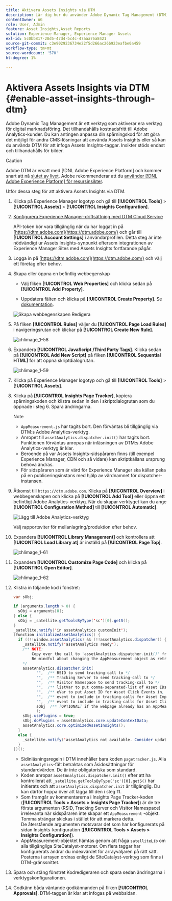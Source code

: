 ```yaml
---
title: Aktivera Assets Insights via DTM
description: Lär dig hur du använder Adobe Dynamic Tag Management (DTM) för att aktivera Assets Insights.
contentOwner: AG
role: User, Admin
feature: Asset Insights,Asset Reports
solution: Experience Manager, Experience Manager Assets
exl-id: 5c0bb817-28d5-47d4-bc4c-47aaa76a8421
source-git-commit: c3e9029236734e22f5d266ac26b923eafbe0a459
workflow-type: tm+mt
source-wordcount: '570'
ht-degree: 1%

---
```


# Aktivera Assets Insights via DTM {#enable-asset-insights-through-dtm}

Adobe Dynamic Tag Management är ett verktyg som aktiverar era verktyg för digital marknadsföring. Det tillhandahålls kostnadsfritt till Adobe Analytics-kunder. Du kan antingen anpassa din spårningskod för att göra det möjligt för andra CMS-lösningar att använda Assets Insights eller så kan du använda DTM för att infoga Assets Insights-taggar. Insikter stöds endast och tillhandahålls för bilder.

>[!CAUTION]
>
>Adobe DTM är ersatt med [!DNL Adobe Experience Platform] och kommer snart att nå [slutet av livet](https://medium.com/launch-by-adobe/dtm-plans-for-a-sunset-3c6aab003a6f). Adobe rekommenderar att du [använder [!DNL Adobe Experience Platform] för resursinsikter](https://experienceleague.adobe.com/docs/experience-manager-learn/assets/advanced/asset-insights-launch-tutorial.html).

Utför dessa steg för att aktivera Assets Insights via DTM.

1. Klicka på Experience Manager logotyp och gå till **[!UICONTROL Tools]** > **[!UICONTROL Assets]** > **[!UICONTROL Insights Configuration]**.
1. [Konfigurera Experience Manager-driftsättning med DTM Cloud Service](/help/sites-administering/dtm.md)

   API-token bör vara tillgänglig när du har loggat in på [https://dtm.adobe.com](https://dtm.adobe.com/) och går till **[!UICONTROL Account Settings]** i användarprofilen. Detta steg är inte nödvändigt ur Assets Insights-synpunkt eftersom integrationen av Experience Manager Sites med Assets Insights fortfarande pågår.

1. Logga in på [https://dtm.adobe.com](https://dtm.adobe.com/) och välj ett företag efter behov.
1. Skapa eller öppna en befintlig webbegenskap

   * Välj fliken **[!UICONTROL Web Properties]** och klicka sedan på **[!UICONTROL Add Property]**.

   * Uppdatera fälten och klicka på **[!UICONTROL Create Property]**. Se [dokumentation](https://experienceleague.adobe.com/docs/experience-manager-learn/getting-started-wknd-tutorial-develop/overview.html).

   ![Skapa webbegenskapen Redigera](assets/Create-edit-web-property.png)

1. På fliken **[!UICONTROL Rules]** väljer du **[!UICONTROL Page Load Rules]** i navigeringsrutan och klickar på **[!UICONTROL Create New Rule]**.

   ![chlimage_1-58](assets/chlimage_1-194.png)

1. Expandera **[!UICONTROL JavaScript /Third Party Tags]**. Klicka sedan på **[!UICONTROL Add New Script]** på fliken **[!UICONTROL Sequential HTML]** för att öppna skriptdialogrutan.

   ![chlimage_1-59](assets/chlimage_1-195.png)

1. Klicka på Experience Manager logotyp och gå till **[!UICONTROL Tools]** > **[!UICONTROL Assets]**.
1. Klicka på **[!UICONTROL Insights Page Tracker]**, kopiera spårningskoden och klistra sedan in den i skriptdialogrutan som du öppnade i steg 6. Spara ändringarna.

   >[!NOTE]
   >
   >* `AppMeasurement.js` har tagits bort. Den förväntas bli tillgänglig via DTM:s Adobe Analytics-verktyg.
   >* Anropet till `assetAnalytics.dispatcher.init()` har tagits bort. Funktionen förväntas anropas när inläsningen av DTM:s Adobe Analytics-verktyg är klar.
   >* Beroende på var Assets Insights-sidspåraren finns (till exempel Experience Manager, CDN och så vidare) kan skriptkällans ursprung behöva ändras.
   >* För sidspåraren som är värd för Experience Manager ska källan peka på en publiceringsinstans med hjälp av värdnamnet för dispatcher-instansen.

1. Åtkomst till `https://dtm.adobe.com`. Klicka på **[!UICONTROL Overview]** i webbegenskapen och klicka på **[!UICONTROL Add Tool]** eller öppna ett befintligt Adobe Analytics-verktyg. När du skapar verktyget kan du ange **[!UICONTROL Configuration Method]** till **[!UICONTROL Automatic]**.

   ![Lägg till Adobe Analytics-verktyg](assets/Add-Adobe-Analytics-Tool.png)

   Välj rapportsviter för mellanlagring/produktion efter behov.

1. Expandera **[!UICONTROL Library Management]** och kontrollera att **[!UICONTROL Load Library at]** är inställd på **[!UICONTROL Page Top]**.

   ![chlimage_1-61](assets/chlimage_1-197.png)

1. Expandera **[!UICONTROL Customize Page Code]** och klicka på **[!UICONTROL Open Editor]**.

   ![chlimage_1-62](assets/chlimage_1-198.png)

1. Klistra in följande kod i fönstret:

   ```Java
   var sObj;
   
   if (arguments.length > 0) {
     sObj = arguments[0];
   } else {
     sObj = _satellite.getToolsByType('sc')[0].getS();
   }
   _satellite.notify('in assetAnalytics customInit');
   (function initializeAssetAnalytics() {
     if ((!!window.assetAnalytics) && (!!assetAnalytics.dispatcher)) {
       _satellite.notify('assetAnalytics ready');
       /** NOTE:
           Copy over the call to 'assetAnalytics.dispatcher.init()' from Assets Pagetracker
           Be mindful about changing the AppMeasurement object as retrieved above.
       */
       assetAnalytics.dispatcher.init(
             "",  /** RSID to send tracking-call to */
             "",  /** Tracking Server to send tracking-call to */
             "",  /** Visitor Namespace to send tracking-call to */
             "",  /** listVar to put comma-separated-list of Asset IDs for Asset Impression Events in tracking-call, for example, 'listVar1' */
             "",  /** eVar to put Asset ID for Asset Click Events in, for example, 'eVar3' */
             "",  /** event to include in tracking-calls for Asset Impression Events, for example, 'event8' */
             "",  /** event to include in tracking-calls for Asset Click Events, for example, 'event7' */
             sObj  /** [OPTIONAL] if the webpage already has an AppMeasurement object, include the object here. If unspecified, Pagetracker Core shall create its own AppMeasurement object */
             );
       sObj.usePlugins = true;
       sObj.doPlugins = assetAnalytics.core.updateContextData;
       assetAnalytics.core.optimizedAssetInsights();
     }
     else {
       _satellite.notify('assetAnalytics not available. Consider updating the Custom Page Code', 4);
     }
   })();
   ```

   * Sidinläsningsregeln i DTM innehåller bara koden `pagetracker.js`. Alla `assetAnalytics`-fält betraktas som åsidosättningar för standardvärden. De är inte obligatoriska som standard.
   * Koden anropar `assetAnalytics.dispatcher.init()` efter att ha kontrollerat att `_satellite.getToolsByType('sc')[0].getS()` har initierats och att `assetAnalytics,dispatcher.init` är tillgänglig. Du kan därför hoppa över att lägga till den i steg 11.
   * Som framgår av kommentarerna i Insights Page Tracker-koden (**[!UICONTROL Tools > Assets > Insights Page Tracker]**) är de tre första argumenten (RSID, Tracking Server och Visitor Namespace) irrelevanta när sidspåraren inte skapar ett `AppMeasurement` -objekt. Tomma strängar skickas i stället för att markera detta.\
     De återstående argumenten motsvarar det som har konfigurerats på sidan Insights-konfiguration (**[!UICONTROL Tools > Assets > Insights Configuration]**).
   * AppMeasurement-objektet hämtas genom att fråga `satelliteLib` om alla tillgängliga SiteCatalyst-motorer. Om flera taggar har konfigurerats ändrar du indexvärdet för arrayväljaren på rätt sätt. Posterna i arrayen ordnas enligt de SiteCatalyst-verktyg som finns i DTM-gränssnittet.

1. Spara och stäng fönstret Kodredigeraren och spara sedan ändringarna i verktygskonfigurationen.
1. Godkänn båda väntande godkännanden på fliken **[!UICONTROL Approvals]**. DTM-taggen är klar att infogas på webbsidan.
